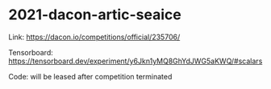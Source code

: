 # 2021-dacon-artic-seaice

Link: https://dacon.io/competitions/official/235706/

Tensorboard: https://tensorboard.dev/experiment/y6Jkn1yMQ8GhYdJWG5aKWQ/#scalars

Code: will be leased after competition terminated
